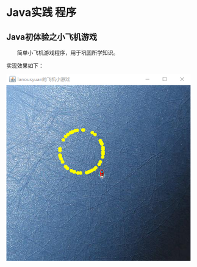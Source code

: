# Java实践 程序

## Java初体验之小飞机游戏
<p style="text-indent:2em">简单小飞机游戏程序，用于巩固所学知识。</p>

实现效果如下：

![小飞机游戏](https://github.com/lanousyuan/JAVA_learnmore/blob/master/MyGame0.1/images/New.png?raw=true)